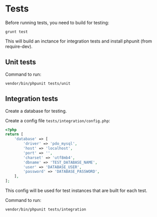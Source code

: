 # Tests

Before running tests, you need to build for testing:

```
grunt test
```

This will build an inctance for integration tests and install phpunit (from require-dev).

## Unit tests

Command to run:

```
vendor/bin/phpunit tests/unit
```

## Integration tests

Create a database for testing.

Create a config file  `tests/integration/config.php`:

```php
<?php
return [
    'database' => [
        'driver' => 'pdo_mysql',
        'host' => 'localhost',
        'port' => '',
        'charset' => 'utf8mb4',
        'dbname' => 'TEST_DATABASE_NAME',
        'user' => 'DATABASE_USER',
        'password' => 'DATABASE_PASSWORD',
    ],
];
```

This config will be used for test instances that are built for each test.

Command to run:
```
vendor/bin/phpunit tests/integration
```
